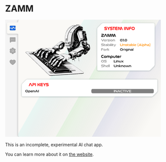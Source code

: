 # ZAMM

![Dashboard](/webdriver/screenshots/baseline/desktop_wry/welcome-screen-800x600.png)

This is an incomplete, experimental AI chat app.

You can learn more about it on [the website](http://zamm.dev).
